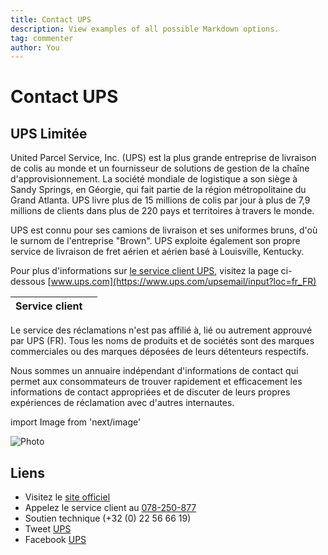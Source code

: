 ```yaml
---
title: Contact UPS
description: View examples of all possible Markdown options.
tag: commenter
author: You
---
```


# Contact UPS

## UPS Limitée

United Parcel Service, Inc. (UPS) est la plus grande entreprise de livraison de colis au monde et un fournisseur de solutions de gestion de la chaîne d'approvisionnement. La société mondiale de logistique a son siège à Sandy Springs, en Géorgie, qui fait partie de la région métropolitaine du Grand Atlanta. UPS livre plus de 15 millions de colis par jour à plus de 7,9 millions de clients dans plus de 220 pays et territoires à travers le monde.

UPS est connu pour ses camions de livraison et ses uniformes bruns, d'où le surnom de l'entreprise "Brown". UPS exploite également son propre service de livraison de fret aérien et aérien basé à Louisville, Kentucky.

Pour plus d'informations sur [le service client UPS](https://lesservicesclients.fr/ups/), visitez la page ci-dessous [www.ups.com](https://www.ups.com/upsemail/input?loc=fr_FR)

| **Service client** |                                                                                                         |
| ---------- | --------------------------------------------------------------------------------------------------------------------------- |
Le service des réclamations n'est pas affilié à, lié ou autrement approuvé par UPS (FR). Tous les noms de produits et de sociétés sont des marques commerciales ou des marques déposées de leurs détenteurs respectifs.

Nous sommes un annuaire indépendant d'informations de contact qui permet aux consommateurs de trouver rapidement et efficacement les informations de contact appropriées et de discuter de leurs propres expériences de réclamation avec d'autres internautes. 

import Image from 'next/image'

<Image
  src="/images/ups.jpg"
  alt="Photo"
  width={210}
  height={210}
  priority
  className="next-image"
/>

## Liens

- Visitez le [site officiel](https://www.ups.com/be/fr/help-support-center.page?)
- Appelez le service client au [078-250-877](078-250-877)
- Soutien technique (+32 (0) 22 56 66 19)
- Tweet [UPS](https://twitter.com/ups_fr)
- Facebook [UPS](https://www.facebook.com/ups/)

[^1]: Footnote **can have markup**

    and multiple paragraphs.

[^2]: Footnote text.
